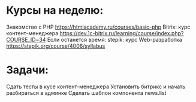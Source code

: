 # Курсы на неделю:
Знакомство с PHP	https://htmlacademy.ru/courses/basic-php
Bitrix: курс контент-менеджера	https://dev.1c-bitrix.ru/learning/course/index.php?COURSE_ID=34
Если останется время: stepik: курс Web-разработка	https://stepik.org/course/4006/syllabus
# Задачи:
Сдать тесты в кусе контент-менеджера
Установить битрикс и начать разбираться в админке
Сделать шаблон компонента news.list